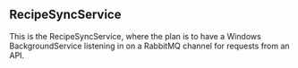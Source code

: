 ﻿## RecipeSyncService

This is the RecipeSyncService, where the plan is to have a Windows BackgroundService listening in on a RabbitMQ channel for requests from an API.